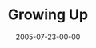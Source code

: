 ---
layout: message
category: message
series: "Special Effects"
title: "Growing Up"
date: 2005-07-23-00-00
message_id: 110
audio: "http://s3.amazonaws.com/crossroads-media/media/legacy/mp3/Special_Effects_06_07-24-05_Growing_Up.mp3"
audio-duration: "38:53"
flag: "N"
---